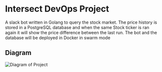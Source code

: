 # Intersect DevOps Project

A slack bot written in Golang to query the stock market. The price history is stored in a PostgreSQL database and when the same Stock ticker is ran again it will show the price difference between
the last run. The bot and the database will be deployed in Docker in swarm mode

## Diagram
![Diagram of Project](https://github.com/frankielearns/intersectproject/blob/feature/intersect-devops-project-v1/images/Intersect%20Devops%20Project.jpeg)
